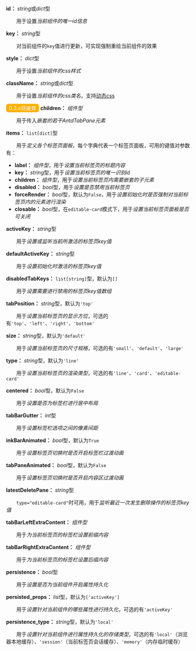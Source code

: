 **id：** *string*或*dict*型

　　用于设置*当前组件的唯一id信息*

**key：** *string*型

　　对当前组件的`key`值进行更新，可实现强制重绘当前组件的效果

**style：** *dict*型

　　用于设置*当前组件的css样式*

**className：** *string*或*dict*型

　　用于设置*当前组件的css类名*，支持[动态css](/advanced-classname)

<font style="color: white; background: #fab005; border-radius: 6px; padding: 3px 8px;">0.3.x将废弃</font> **children：** *组件型*

　　用于传入*嵌套的若干AntdTabPane元素*

**items：** `list[dict]`型

　　用于*定义各个标签页面板*，每个字典代表一个标签页面板，可用的键值对参数有：

- **label：** *组件型*，用于*设置当前标签页的标题内容*
- **key：** *string*型，用于*设置当前标签页的唯一识别id*
- **children：** *组件型*，用于*设置当前标签页内需要嵌套的子元素*
- **disabled：** *bool*型，用于*设置是否禁用当前标签页*
- **forceRender：** *bool*型，默认为`False`，用于*设置初始化时是否强制对当前标签页内的元素进行渲染*
- **closable：** *bool*型，在`editable-card`模式下，用于*设置当前标签页面板是否可关闭*

**activeKey：** *string*型

　　用于*设置或监听当前所激活的标签页key值*

**defaultActiveKey：** *string*型

　　用于*设置初始化时激活的标签页key值*

**disabledTabKeys：** `list[string]`型，默认为`[]`

　　用于*设置需要进行禁用的标签页key值数组*

**tabPosition：** *string*型，默认为`'top'`

　　用于*设置当前标签页的显示方位*，可选的有`'top'`、`'left'`、`'right'`、`'bottom'`

**size：** *string*型，默认为`'default'`

　　用于*设置当前标签页的尺寸规格*，可选的有`'small'`、`'default'`、`'large'`

**type：** *string*型，默认为`'line'`

　　用于*设置当前标签页的渲染类型*，可选的有`'line'`、`'card'`、`'editable-card'`

**centered：** *bool*型，默认为`False`

　　用于*设置是否为标签栏进行居中布局*

**tabBarGutter：** *int*型

　　用于*设置标签栏选项之间的像素间距*

**inkBarAnimated：** *bool*型，默认为`True`

　　用于*设置标签页切换时是否开启标签栏过渡动画*

**tabPaneAnimated：** *bool*型，默认为`False`

　　用于*设置标签页切换时是否开启内容区过渡动画*

**latestDeletePane：** *string*型

　　`type="editable-card"`时可用，用于*监听最近一次发生删除操作的标签页key值*

**tabBarLeftExtraContent：** *组件型*

　　用于*为当前标签页的标签栏设置前缀内容*

**tabBarRightExtraContent：** *组件型*

　　用于*为当前标签页的标签栏设置后缀内容*

**persistence：** *bool*型

　　用于*设置是否为当前组件开启属性持久化*

**persisted_props：** *list*型，默认为`['activeKey']`

　　用于*设置针对当前组件的哪些属性进行持久化*，可选的有`'activeKey'`

**persistence_type：** *string*型，默认为`'local'`

　　用于*设置针对当前组件进行属性持久化的存储类型*，可选的有`'local'`（浏览器本地缓存）、`'session'`（当前标签页会话缓存）、`'memory'`（内存临时缓存）